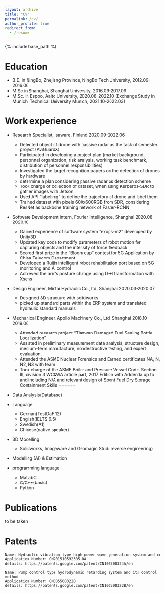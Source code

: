 ```yaml
---
layout: archive
title: "CV"
permalink: /cv/
author_profile: true
redirect_from:
  - /resume
---
```


{% include base_path %}

Education
======
* B.E. in NingBo, Zhejiang Province, NingBo Tech University, 2012.09-2016.06
* M.Sc in Shanghai, Shanghai University, 2016.09-2017.09
* M.Sc. in Espoo, Aalto University, 2020.08-2022.10 (Exchange Study in Munich, Technical University Munich, 2021.10-2022.03)

Work experience
======
* Research Specialist, Isaware, Finland 																						2020.09-2022.06
  * Detected object of drone with passive radar as the task of semester project (AviGuardX)
  * Participated in developing a project plan (market background, personnel organization, risk analysis, working task benchmark, distribution of personnel responsibilities)
  * Investigated the target recognition papers on the detection of drones by hardware
  * determine a plan considering passive radar as detection scheme
  * Took charge of collection of dataset, when using Kerberos-SDR to gather images with Jetson
  * Used API “labelimg” to define the trajectory of drone and label them
  * Trained dataset with pixels 600x600RGB from SDR, considering ResNet as backbone training network of Faster-RCNN
* Software Development intern, Fourier Intelligence, Shanghai                                               2020.08-2020.10
  * Gained experience of software system ”exops-m2” developed by Unity3D
  * Updated key code to modify parameters of robot motion for capturing objects and the intensity of force feedback
  * Scored first prize in the “Bloom cup” contest for 5G Application by China Telecom Department
  * Developed a Ruijin intelligent robot rehabilitation port based on 5G monitoring and AI control
  * Achieved the arm’s posture change using D-H transformation with Xsens
  
* Design Engineer, Mintai Hydraulic Co., ltd, Shanghai                                                               2020.03-2020.07   
  * Designed 3D structure with solidworks
  * picked up standard parts within the ERP system and translated hydraulic standard manuals
* Mechanical Engineer, Apollo Machinery Co., Ltd, Shanghai                                                    2018.10-2019.06
  * Attended research project “Tianwan Damaged Fuel Sealing Bottle Localization”
  * Assisted in preliminary measurement data analysis, structure design, medium-term manufacture, nondestructive testing, and expert evaluation.
  * Attended the ASME Nuclear Forensics and Earned certificates NA, N, N2, N3 with team
  * Took charge of the ASME Boiler and Pressure Vessel Code, Section III, division 3 WC&WA article part, 2017 Edition with Addenda up to and including N/A and relevant design of Spent Fuel Dry Storage Containment
Skills
======
* Data Analysis(Database)
* Language
  * German(TestDaF 12)
  * English(IELTS 6.5)
  * Swedish(A1)
  * Chinese(native speaker)
* 3D Modelling
  * Solidworks, Imageware and Geomagic Studi(reverse engineering)
* Modelling (AI) & Estimation
* programming language
  * MatlabC
  * C/C++(basic)
  * Python

Publications
======
to be taken


Patents
======
```HTML
Name: Hydraulic vibration type high-power wave generation system and control method thereof
Application Number: CN201510592305.0A
details: https://patents.google.com/patent/CN105508324A/en
```

```
Name: Pump control type hydrodynamic retarding system and its control method
Application Number: CN105508322B
details: https://patents.google.com/patent/CN105508322B/en
```

